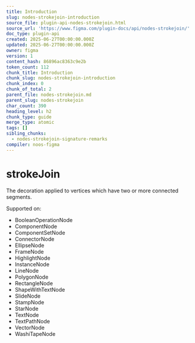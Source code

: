 ```yaml
---
title: Introduction
slug: nodes-strokejoin-introduction
source_file: plugin-api-nodes-strokejoin.html
source_url: 'https://www.figma.com/plugin-docs/api/nodes-strokejoin/'
doc_type: plugin-api
created: 2025-06-27T00:00:00.000Z
updated: 2025-06-27T00:00:00.000Z
owner: figma
version: 1
content_hash: 86896ac8363c9e2b
token_count: 112
chunk_title: Introduction
chunk_slug: nodes-strokejoin-introduction
chunk_index: 0
chunk_of_total: 2
parent_file: nodes-strokejoin.md
parent_slug: nodes-strokejoin
char_count: 390
heading_level: h2
chunk_type: guide
merge_type: atomic
tags: []
sibling_chunks:
  - nodes-strokejoin-signature-remarks
compiler: noos-figma
---
```


# strokeJoin

The decoration applied to vertices which have two or more connected segments.

 Supported on:

- BooleanOperationNode
- ComponentNode
- ComponentSetNode
- ConnectorNode
- EllipseNode
- FrameNode
- HighlightNode
- InstanceNode
- LineNode
- PolygonNode
- RectangleNode
- ShapeWithTextNode
- SlideNode
- StampNode
- StarNode
- TextNode
- TextPathNode
- VectorNode
- WashiTapeNode
